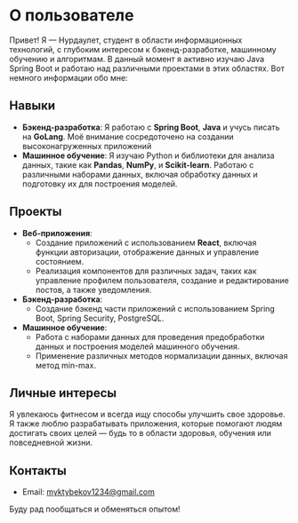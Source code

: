 # О пользователе

Привет! Я — Нурдаулет, студент в области информационных технологий, с глубоким интересом к бэкенд-разработке, машинному обучению и алгоритмам. В данный момент я активно изучаю Java Spring Boot и работаю над различными проектами в этих областях. Вот немного информации обо мне:

## Навыки
- **Бэкенд-разработка**: Я работаю с **Spring Boot**, **Java** и учусь писать на **GoLang**. Моё внимание сосредоточено на создании высоконагруженных приложений 
- **Машинное обучение**: Я изучаю Python и библиотеки для анализа данных, такие как **Pandas**, **NumPy**, и **Scikit-learn**. Работаю с различными наборами данных, включая обработку данных и подготовку их для построения моделей.

## Проекты
- **Веб-приложения**:
  - Создание приложений с использованием **React**, включая функции авторизации, отображение данных и управление состоянием.
  - Реализация компонентов для различных задач, таких как управление профилем пользователя, создание и редактирование постов, а также уведомления.
- **Бэкенд-разработка**:
  - Создание бэкенд части приложений с использованием Spring Boot, Spring Security, PostgreSQL.
- **Машинное обучение**:
  - Работа с наборами данных для проведения предобработки данных и построения моделей машинного обучения.
  - Применение различных методов нормализации данных, включая метод min-max.

## Личные интересы
Я увлекаюсь фитнесом и всегда ищу способы улучшить свое здоровье. Я также люблю разрабатывать приложения, которые помогают людям достигать своих целей — будь то в области здоровья, обучения или повседневной жизни.

## Контакты
- Email: myktybekov1234@gmail.com

Буду рад пообщаться и обменяться опытом!
